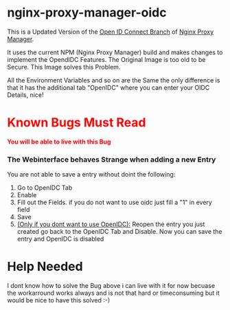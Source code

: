 # nginx-proxy-manager-oidc

This is a Updated Version of the [Open ID Connect Branch](https://github.com/NginxProxyManager/nginx-proxy-manager/tree/openidc) of [Nginx Proxy Manager](https://github.com/NginxProxyManager/nginx-proxy-manager).

It uses the current NPM (Nginx Proxy Manager) build and makes changes to implement the OpendIDC Features. The Original Image is too old to be Secure. This Image solves this Problem.

All the Environment Variables and so on are the Same the only difference is that it has the additional tab "OpenIDC" where you can enter your OIDC Details, nice!

# <span style="color: red;">**Known Bugs** Must Read</span>
<span style="color: red;">**You will be able to live with this Bug**</span>
### **The Webinterface behaves Strange when adding a new Entry** 

You are not able to save a entry without doint the following:
1. Go to OpenIDC Tab
2. Enable
3. Fill out the Fields. if you do not want to use oidc just fill a "1" in every field
4. Save
5. <u>(Only if you dont want to use OpenIDC):</u> Reopen the entry you just created go back to the OpenIDC Tab and Disable. Now you can save the entry and OpenIDC is disabled

# Help Needed
I dont know how to solve the Bug above i can live with it for now becuase the workarround works always and is not that hard or timeconsuming but it would be nice to have this solved :-)